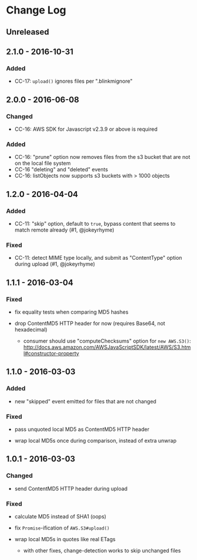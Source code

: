 # Change Log


## Unreleased


## 2.1.0 - 2016-10-31


### Added

- CC-17: `upload()` ignores files per ".blinkmignore"


## 2.0.0 - 2016-06-08


### Changed

- CC-16: AWS SDK for Javascript v2.3.9 or above is required


### Added

- CC-16: "prune" option now removes files from the s3 bucket that are not on the local file system
- CC-16 "deleting" and "deleted" events
- CC-16: listObjects now supports s3 buckets with > 1000 objects


## 1.2.0 - 2016-04-04


### Added

- CC-11: "skip" option, default to `true`, bypass content that seems to match remote already (#1, @jokeyrhyme)


### Fixed

- CC-11: detect MIME type locally, and submit as "ContentType" option during upload (#1, @jokeyrhyme)


## 1.1.1 - 2016-03-04


### Fixed

- fix equality tests when comparing MD5 hashes

- drop ContentMD5 HTTP header for now (requires Base64, not hexadecimal)

    - consumer should use "computeChecksums" option for `new AWS.S3()`: http://docs.aws.amazon.com/AWSJavaScriptSDK/latest/AWS/S3.html#constructor-property


## 1.1.0 - 2016-03-03


### Added

- new "skipped" event emitted for files that are not changed


### Fixed

- pass unquoted local MD5 as ContentMD5 HTTP header

- wrap local MD5s once during comparison, instead of extra unwrap


## 1.0.1 - 2016-03-03


### Changed

- send ContentMD5 HTTP header during upload


### Fixed

- calculate MD5 instead of SHA1 (oops)

- fix `Promise`-ification of `AWS.S3#upload()`

- wrap local MD5s in quotes like real ETags

    - with other fixes, change-detection works to skip unchanged files
